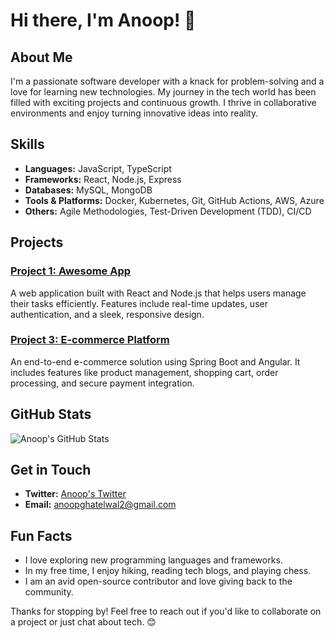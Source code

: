 # Hi there, I'm Anoop! 👋

## About Me

I'm a passionate software developer with a knack for problem-solving and a love for learning new technologies. My journey in the tech world has been filled with exciting projects and continuous growth. I thrive in collaborative environments and enjoy turning innovative ideas into reality.

## Skills

- **Languages:** JavaScript, TypeScript
- **Frameworks:** React, Node.js, Express
- **Databases:** MySQL, MongoDB
- **Tools & Platforms:** Docker, Kubernetes, Git, GitHub Actions, AWS, Azure
- **Others:** Agile Methodologies, Test-Driven Development (TDD), CI/CD

## Projects

### [Project 1: Awesome App](https://github.com/anoop-dev-vin/awesome-app)
A web application built with React and Node.js that helps users manage their tasks efficiently. Features include real-time updates, user authentication, and a sleek, responsive design.


### [Project 3: E-commerce Platform](https://github.com/anoop-dev-vin/e-commerce-platform)
An end-to-end e-commerce solution using Spring Boot and Angular. It includes features like product management, shopping cart, order processing, and secure payment integration.

## GitHub Stats

![Anoop's GitHub Stats](https://github-readme-stats.vercel.app/api?username=anoop-dev-vin&show_icons=true&theme=radical)

## Get in Touch

- **Twitter:** [Anoop's Twitter](https://twitter.com/AnoopGhatelwal)
- **Email:** [anoopghatelwal2@gmail.com](mailto:anoopghatelwal2@gmail.com)

## Fun Facts

- I love exploring new programming languages and frameworks.
- In my free time, I enjoy hiking, reading tech blogs, and playing chess.
- I am an avid open-source contributor and love giving back to the community.

Thanks for stopping by! Feel free to reach out if you'd like to collaborate on a project or just chat about tech. 😊

